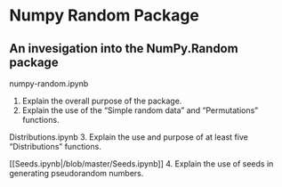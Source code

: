 # Numpy Random Package

## An invesigation into the NumPy.Random package

numpy-random.ipynb
1. Explain the overall purpose of the package.
2. Explain the use of the “Simple random data” and “Permutations” functions.


Distributions.ipynb
3. Explain the use and purpose of at least five “Distributions” functions.


 [[Seeds.ipynb|/blob/master/Seeds.ipynb]]
4. Explain the use of seeds in generating pseudorandom numbers.



